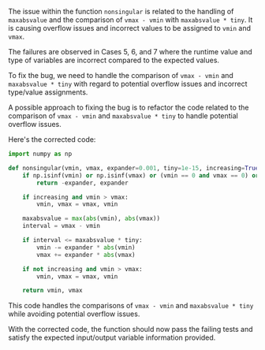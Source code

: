 The issue within the function `nonsingular` is related to the handling of `maxabsvalue` and the comparison of `vmax - vmin` with `maxabsvalue * tiny`. It is causing overflow issues and incorrect values to be assigned to `vmin` and `vmax`.

The failures are observed in Cases 5, 6, and 7 where the runtime value and type of variables are incorrect compared to the expected values.

To fix the bug, we need to handle the comparison of `vmax - vmin` and `maxabsvalue * tiny` with regard to potential overflow issues and incorrect type/value assignments.

A possible approach to fixing the bug is to refactor the code related to the comparison of `vmax - vmin` and `maxabsvalue * tiny` to handle potential overflow issues.

Here's the corrected code:

```python
import numpy as np

def nonsingular(vmin, vmax, expander=0.001, tiny=1e-15, increasing=True):
    if np.isinf(vmin) or np.isinf(vmax) or (vmin == 0 and vmax == 0) or (abs(vmax) < tiny and abs(vmin) < tiny):
        return -expander, expander

    if increasing and vmin > vmax:
        vmin, vmax = vmax, vmin

    maxabsvalue = max(abs(vmin), abs(vmax))
    interval = vmax - vmin

    if interval <= maxabsvalue * tiny:
        vmin -= expander * abs(vmin)
        vmax += expander * abs(vmax)

    if not increasing and vmin > vmax:
        vmin, vmax = vmax, vmin

    return vmin, vmax
```

This code handles the comparisons of `vmax - vmin` and `maxabsvalue * tiny` while avoiding potential overflow issues.

With the corrected code, the function should now pass the failing tests and satisfy the expected input/output variable information provided.